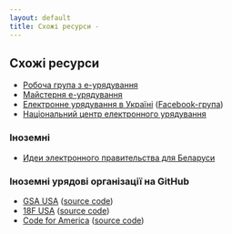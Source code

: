 ```yaml
---
layout: default
title: Схожі ресурси -
---
```


## Схожі ресурси

 * [Робоча група з е-урядування](http://etransformation.org.ua/)
 * [Майстерня е-урядування](http://www.e-gov.in.ua/)
 * [Електронне урядування в Україні](https://egovua.wordpress.com/) ([Facebook-група](https://www.facebook.com/groups/egov.ua))
 * [Національний центр електронного урядування](https://www.facebook.com/nc.gov.ua)

### Іноземні

 * [Идеи электронного правительства для Беларуси](http://e-gov.by/)

### Іноземні урядові організації на GitHub

 * [GSA USA](http://gsa.github.io/) ([source code](https://github.com/gsa/gsa.github.io))
 * [18F USA](https://18f.gsa.gov/) ([source code](https://github.com/18F/18f.gsa.gov))
 * [Code for America](http://www.codeforamerica.org/) ([source code](https://github.com/codeforamerica/codeforamerica.org))
